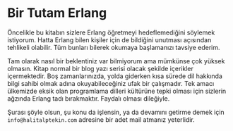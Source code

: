 # Bir Tutam Erlang

Öncelikle bu kitabın sizlere Erlang öğretmeyi hedeflemediğini söylemek istiyorum. Hatta Erlang bilen kişiler için de bildiğini unutması açısından tehlikeli olabilir. Tüm bunları bilerek okumaya başlamanızı tavsiye ederim.

Tam olarak nasıl bir beklentiniz var bilmiyorum ama mümkünse çok yüksek olmasın. Kitap normal bir blog yazı serisi olacak şekilde içerikler içermektedir. Boş zamanlarınızda, yolda giderken kısa sürede dil hakkında bilgi sahibi olmak adına okuyabileceğiniz ufak bir çalışmadır. Tek amacı ülkemizde eksik olan programlama dilleri kültürüne tepki olması için sizlerin ağzında Erlang tadı bırakmaktır. Faydalı olması dileğiyle.

Şurası şöyle olsun, şu konu da işlensin, ya da devamını getirme demek için `info@halitalptekin.com` adresine bir adet mail atmanız yeterlidir.
